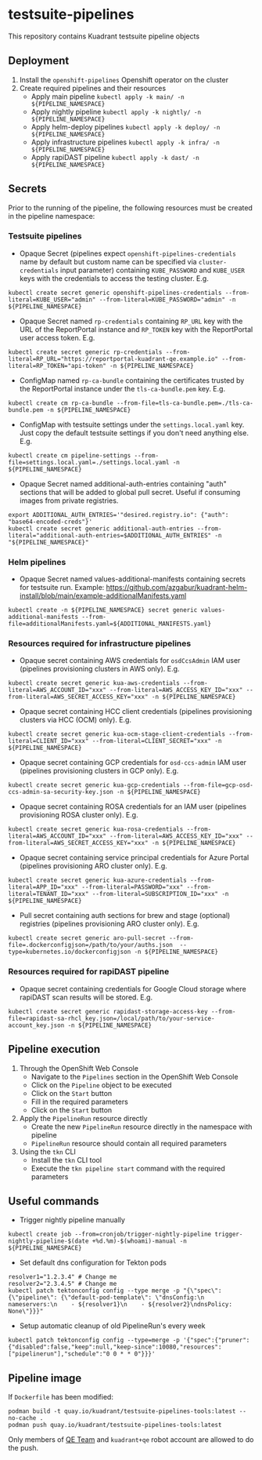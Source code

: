 testsuite-pipelines
===
This repository contains Kuadrant testsuite pipeline objects

Deployment
---
1. Install the `openshift-pipelines` Openshift operator on the cluster
2. Create required pipelines and their resources
   * Apply main pipeline `kubectl apply -k main/ -n ${PIPELINE_NAMESPACE}`
   * Apply nightly pipeline `kubectl apply -k nightly/ -n ${PIPELINE_NAMESPACE}`
   * Apply helm-deploy pipelines `kubectl apply -k deploy/ -n ${PIPELINE_NAMESPACE}`
   * Apply infrastructure pipelines `kubectl apply -k infra/ -n ${PIPELINE_NAMESPACE}`
   * Apply rapiDAST pipeline `kubectl apply -k dast/ -n ${PIPELINE_NAMESPACE}`

Secrets
---
Prior to the running of the pipeline, the following resources must be created in the pipeline namespace:

### Testsuite pipelines
- Opaque Secret (pipelines expect `openshift-pipelines-credentials` name by default but custom name can be specified via `cluster-credentials` input parameter) containing `KUBE_PASSWORD` and `KUBE_USER` keys 
with the credentials to access the testing cluster. E.g.
```shell
kubectl create secret generic openshift-pipelines-credentials --from-literal=KUBE_USER="admin" --from-literal=KUBE_PASSWORD="admin" -n ${PIPELINE_NAMESPACE}
```
- Opaque Secret named `rp-credentials` containing `RP_URL` key with the URL of the ReportPortal instance 
and `RP_TOKEN` key with the ReportPortal user access token. E.g.
```shell
kubectl create secret generic rp-credentials --from-literal=RP_URL="https://reportportal-kuadrant-qe.example.io" --from-literal=RP_TOKEN="api-token" -n ${PIPELINE_NAMESPACE}
```
- ConfigMap named `rp-ca-bundle` containing the certificates trusted by the ReportPortal instance under the `tls-ca-bundle.pem` key. E.g.
```shell
kubectl create cm rp-ca-bundle --from-file=tls-ca-bundle.pem=./tls-ca-bundle.pem -n ${PIPELINE_NAMESPACE}
```
- ConfigMap with testsuite settings under the `settings.local.yaml` key. Just copy the default testsuite settings if you don't need anything else. E.g.
```shell
kubectl create cm pipeline-settings --from-file=settings.local.yaml=./settings.local.yaml -n ${PIPELINE_NAMESPACE}
```

- Opaque Secret named additional-auth-entries containing "auth" sections that will be added to global pull secret. Useful if consuming images from private registries.
```shell
export ADDITIONAL_AUTH_ENTRIES='"desired.registry.io": {"auth": "base64-encoded-creds"}'
kubectl create secret generic additional-auth-entries --from-literal="additional-auth-entries=$ADDITIONAL_AUTH_ENTRIES" -n "${PIPELINE_NAMESPACE}"
```

### Helm pipelines
- Opaque Secret named values-additional-manifests containing secrets for testsuite run. Example: https://github.com/azgabur/kuadrant-helm-install/blob/main/example-additionalManifests.yaml
```shell
kubectl create -n ${PIPELINE_NAMESPACE} secret generic values-additional-manifests --from-file=additionalManifests.yaml=${ADDITIONAL_MANIFESTS.yaml}
```

### Resources required for infrastructure pipelines
- Opaque secret containing AWS credentials for `osdCcsAdmin` IAM user (pipelines provisioning clusters in AWS only). E.g.
```shell
kubectl create secret generic kua-aws-credentials --from-literal=AWS_ACCOUNT_ID="xxx" --from-literal=AWS_ACCESS_KEY_ID="xxx" --from-literal=AWS_SECRET_ACCESS_KEY="xxx" -n ${PIPELINE_NAMESPACE}
```

- Opaque secret containing HCC client credentials (pipelines provisioning clusters via HCC (OCM) only). E.g.
```shell
kubectl create secret generic kua-ocm-stage-client-credentials --from-literal=CLIENT_ID="xxx" --from-literal=CLIENT_SECRET="xxx" -n ${PIPELINE_NAMESPACE}
```

- Opaque secret containing GCP credentials for `osd-ccs-admin` IAM user (pipelines provisioning clusters in GCP only). E.g.
```shell
kubectl create secret generic kua-gcp-credentials --from-file=gcp-osd-ccs-admin-sa-security-key.json -n ${PIPELINE_NAMESPACE}
```

- Opaque secret containing ROSA credentials for an IAM user (pipelines provisioning ROSA cluster only). E.g.
```shell
kubectl create secret generic kua-rosa-credentials --from-literal=AWS_ACCOUNT_ID="xxx" --from-literal=AWS_ACCESS_KEY_ID="xxx" --from-literal=AWS_SECRET_ACCESS_KEY="xxx" -n ${PIPELINE_NAMESPACE}
```

- Opaque secret containing service principal credentials for Azure Portal (pipelines provisioning ARO cluster only). E.g.
```shell
kubectl create secret generic kua-azure-credentials --from-literal=APP_ID="xxx" --from-literal=PASSWORD="xxx" --from-literal=TENANT_ID="xxx" --from-literal=SUBSCRIPTION_ID="xxx" -n ${PIPELINE_NAMESPACE}
```

- Pull secret containing auth sections for brew and stage (optional) registries (pipelines provisioning ARO cluster only). E.g.
```shell
kubectl create secret generic aro-pull-secret --from-file=.dockerconfigjson=/path/to/your/auths.json  --type=kubernetes.io/dockerconfigjson -n ${PIPELINE_NAMESPACE}
```

### Resources required for rapiDAST pipeline
- Opaque secret containing credentials for Google Cloud storage where rapiDAST scan results will be stored. E.g.
```shell
kubectl create secret generic rapidast-storage-access-key --from-file=rapidast-sa-rhcl_key.json=/local/path/to/your-service-account_key.json -n ${PIPELINE_NAMESPACE}
```

Pipeline execution
---
1. Through the OpenShift Web Console
    - Navigate to the `Pipelines` section in the OpenShift Web Console
    - Click on the `Pipeline` object to be executed
    - Click on the `Start` button
    - Fill in the required parameters
    - Click on the `Start` button
2. Apply the `PipelineRun` resource directly
    - Create the new `PipelineRun` resource directly in the namespace with pipeline
    - `PipelineRun` resource should contain all required parameters
3. Using the `tkn` CLI
    - Install the `tkn` CLI tool
    - Execute the `tkn pipeline start` command with the required parameters

Useful commands
---
* Trigger nightly pipeline manually
```shell
kubectl create job --from=cronjob/trigger-nightly-pipeline trigger-nightly-pipeline-$(date +%d.%m)-$(whoami)-manual -n ${PIPELINE_NAMESPACE}
```

* Set default dns configuration for Tekton pods
```shell
resolver1="1.2.3.4" # Change me
resolver2="2.3.4.5" # Change me
kubectl patch tektonconfig config --type merge -p "{\"spec\": {\"pipeline\": {\"default-pod-template\": \"dnsConfig:\n  nameservers:\n    - ${resolver1}\n    - ${resolver2}\ndnsPolicy: None\"}}}"
```

* Setup automatic cleanup of old PipelineRun's every week
```shell
kubectl patch tektonconfig config --type=merge -p '{"spec":{"pruner":{"disabled":false,"keep":null,"keep-since":10080,"resources":["pipelinerun"],"schedule":"0 0 * * 0"}}}'
```

Pipeline image
---
If `Dockerfile` has been modified:
```shel
podman build -t quay.io/kuadrant/testsuite-pipelines-tools:latest --no-cache .
podman push quay.io/kuadrant/testsuite-pipelines-tools:latest
```

Only members of [QE Team](https://quay.io/organization/kuadrant/teams/qe) and `kuadrant+qe` robot account are allowed to do the push.

